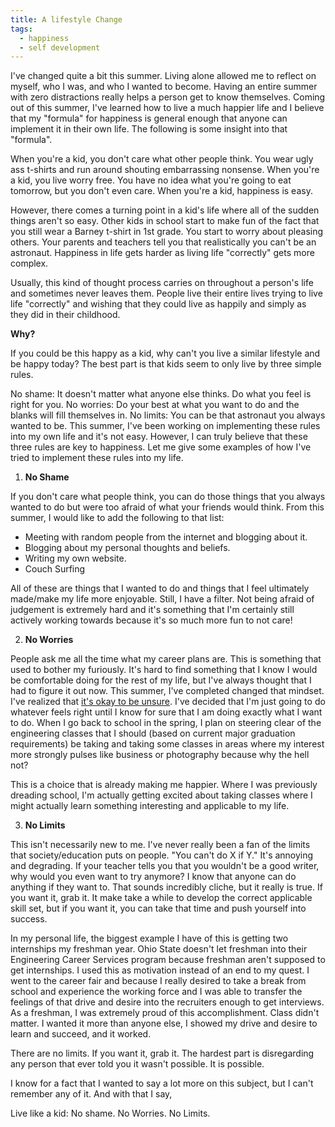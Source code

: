 ```yaml
---
title: A lifestyle Change
tags:
  - happiness
  - self development
---
```

I've changed quite a bit this summer. Living alone allowed me to reflect on myself, who I was, and who I wanted to become. Having an entire summer with zero distractions really helps a person get to know themselves. Coming out of this summer, I've learned how to live a much happier life and I believe that my "formula" for happiness is general enough that anyone can implement it in their own life. The following is some insight into that "formula".

When you're a kid, you don't care what other people think. You wear ugly ass t-shirts and run around shouting embarrassing nonsense. When you're a kid, you live worry free. You have no idea what you're going to eat tomorrow, but you don't even care. When you're a kid, happiness is easy.

However, there comes a turning point in a kid's life where all of the sudden things aren't so easy. Other kids in school start to make fun of the fact that you still wear a Barney t-shirt in 1st grade. You start to worry about pleasing others. Your parents and teachers tell you that realistically you can't be an astronaut. Happiness in life gets harder as living life "correctly" gets more complex.

Usually, this kind of thought process carries on throughout a person's life and sometimes never leaves them. People live their entire lives trying to live life "correctly" and wishing that they could live as happily and simply as they did in their childhood.

**Why?**

If you could be this happy as a kid, why can't you live a similar lifestyle and be happy today? The best part is that kids seem to only live by three simple rules.

No shame: It doesn't matter what anyone else thinks. Do what you feel is right for you.
No worries: Do your best at what you want to do and the blanks will fill themselves in.
No limits: You can be that astronaut you always wanted to be.
This summer, I've been working on implementing these rules into my own life and it's not easy. However, I can truly believe that these three rules are key to happiness. Let me give some examples of how I've tried to implement these rules into my life.

1. **No Shame**

If you don't care what people think, you can do those things that you always wanted to do but were too afraid of what your friends would think. From this summer, I would like to add the following to that list:

- Meeting with random people from the internet and blogging about it.
- Blogging about my personal thoughts and beliefs.
- Writing my own website.
- Couch Surfing

All of these are things that I wanted to do and things that I feel ultimately made/make my life more enjoyable. Still, I have a filter. Not being afraid of judgement is extremely hard and it's something that I'm certainly still actively working towards because it's so much more fun to not care!

2. **No Worries**

People ask me all the time what my career plans are. This is something that used to bother my furiously. It's hard to find something that I know I would be comfortable doing for the rest of my life, but I've always thought that I had to figure it out now. This summer, I've completed changed that mindset. I've realized that [it's okay to be unsure](/fortune-cookies). I've decided that I'm just going to do whatever feels right until I know for sure that I am doing exactly what I want to do. When I go back to school in the spring, I plan on steering clear of the engineering classes that I should (based on current major graduation requirements) be taking and taking some classes in areas where my interest more strongly pulses like business or photography because why the hell not?

This is a choice that is already making me happier. Where I was previously dreading school, I'm actually getting excited about taking classes where I might actually learn something interesting and applicable to my life.

3. **No Limits**

This isn't necessarily new to me. I've never really been a fan of the limits that society/education puts on people. "You can't do X if Y." It's annoying and degrading. If your teacher tells you that you wouldn't be a good writer, why would you even want to try anymore? I know that anyone can do anything if they want to. That sounds incredibly cliche, but it really is true. If you want it, grab it. It make take a while to develop the correct applicable skill set, but if you want it, you can take that time and push yourself into success.

In my personal life, the biggest example I have of this is getting two internships my freshman year. Ohio State doesn't let freshman into their Engineering Career Services program because freshman aren't supposed to get internships. I used this as motivation instead of an end to my quest. I went to the career fair and because I really desired to take a break from school and experience the working force and I was able to transfer the feelings of that drive and desire into the recruiters enough to get interviews. As a freshman, I was extremely proud of this accomplishment. Class didn't matter. I wanted it more than anyone else, I showed my drive and desire to learn and succeed, and it worked.

There are no limits. If you want it, grab it. The hardest part is disregarding any person that ever told you it wasn't possible. It is possible.

I know for a fact that I wanted to say a lot more on this subject, but I can't remember any of it. And with that I say,

Live like a kid: No shame. No Worries. No Limits.
